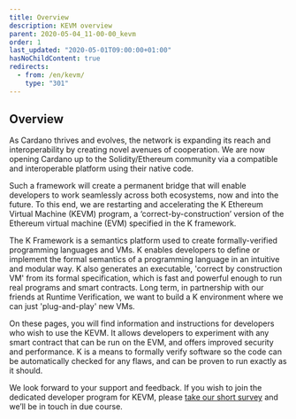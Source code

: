 ```yaml
---
title: Overview
description: KEVM overview
parent: 2020-05-04_11-00-00_kevm
order: 1
last_updated: "2020-05-01T09:00:00+01:00"
hasNoChildContent: true
redirects:
  - from: /en/kevm/
    type: "301"
---
```

## Overview
As Cardano thrives and evolves, the network is expanding its reach and interoperability by creating novel avenues of cooperation. We are now opening Cardano up to the Solidity/Ethereum community via a compatible and interoperable platform using their native code.

Such a framework will create a permanent bridge that will enable developers to work seamlessly across both ecosystems, now and into the future.
To this end, we are restarting and accelerating the K Ethereum Virtual Machine (KEVM) program, a ‘correct-by-construction’ version of the Ethereum virtual machine (EVM) specified in the K framework.

The K Framework is a semantics platform used to create formally-verified programming languages and VMs. K enables developers to define or implement the formal semantics of a programming language in an intuitive and modular way. K also generates an executable, 'correct by construction VM' from its formal specification, which is fast and powerful enough to run real programs and smart contracts. Long term, in partnership with our friends at Runtime Verification, we want to build a K environment where we can just 'plug-and-play' new VMs.

On these pages, you will find information and instructions for developers who wish to use the KEVM. It allows developers to experiment with any smart contract that can be run on the EVM, and offers improved security and performance. K is a means to formally verify software so the code can be automatically checked for any flaws, and can be proven to run exactly as it should. 

We look forward to your support and feedback. If you wish to join the dedicated developer program for KEVM, please [take our short survey](https://input-output.typeform.com/c/OJsf0XcD) and we’ll be in touch in due course.
